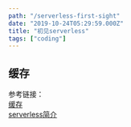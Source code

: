 ```yaml
---
path: "/serverless-first-sight"
date: "2019-10-24T05:29:59.000Z"
title: "初见serverless"
tags: ["coding"]
---
```

<a name="Oi2jT"></a>
## 缓存


参考链接：   <br />[缓存](https://zeit.co/docs/v2/network/caching/)<br />[serverless简介](https://zeit.co/docs/v2/serverless-functions/introduction/)
